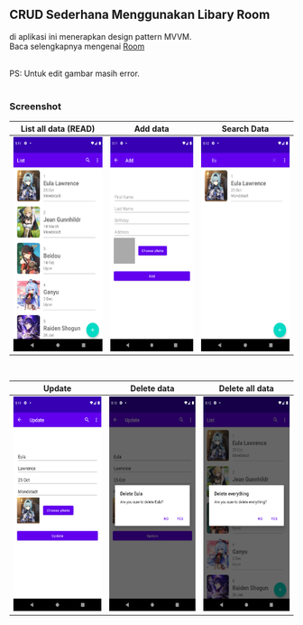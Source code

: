 ## CRUD Sederhana Menggunakan Libary Room
di aplikasi ini menerapkan design pattern MVVM.<br>
Baca selengkapnya mengenai [Room](https://developer.android.com/training/data-storage/room)

<br>
PS: Untuk edit gambar masih error.
<br><br>

### Screenshot

| List all data (READ) | Add data | Search Data |
--- | --- | --- |
| <img src="https://github.com/bennyfajri/UserApp/blob/master/screenshot/Screenshot_1637662282.png" alt="drawing" width="300" height="380"/> | <img src="https://github.com/bennyfajri/UserApp/blob/master/screenshot/Screenshot_1637662291.png" alt="drawing" width="300" height="380"/> | <img src="https://github.com/bennyfajri/UserApp/blob/master/screenshot/Screenshot_1637662363.png" alt="drawing" width="300" height="380"/> |

<br>

| Update | Delete data | Delete all data |
--- | --- | --- |
| <img src="https://github.com/bennyfajri/UserApp/blob/master/screenshot/Screenshot_1637662297.png" alt="drawing" width="300" height="380"/> | <img src="https://github.com/bennyfajri/UserApp/blob/master/screenshot/Screenshot_1637662387.png" alt="drawing" width="300" height="380"/> | <img src="https://github.com/bennyfajri/UserApp/blob/master/screenshot/Screenshot_1637662378.png" alt="drawing" width="300" height="380"/> |
